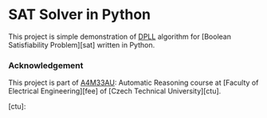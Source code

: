 # SAT Solver in Python
This project is simple demonstration of [DPLL][dpll] algorithm for
[Boolean Satisfiability Problem][sat] written in Python.

### Acknowledgement
This project is part of [A4M33AU][a4m33au]: Automatic Reasoning course
at [Faculty of Electrical Engineering][fee] of [Czech Technical
University][ctu].

[dpll]:
[sat]:
[a4m33au]:
[fee]:
[ctu]:
